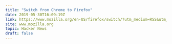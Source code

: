 ```yaml
---
title: "Switch from Chrome to Firefox"
date: 2019-05-30T16:09:19Z
link: https://www.mozilla.org/en-US/firefox/switch/?utm_medium=RSS&utm_source=hune
site: www.mozilla.org
topic: Hacker News
draft: false
---
```

